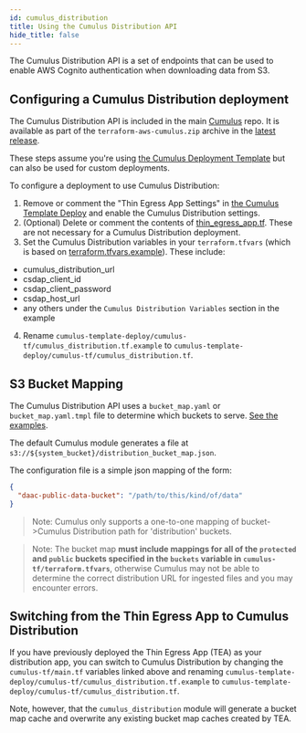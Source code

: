 ```yaml
---
id: cumulus_distribution
title: Using the Cumulus Distribution API
hide_title: false
---
```


The Cumulus Distribution API is a set of endpoints that can be used to enable AWS Cognito authentication when downloading data from S3.

## Configuring a Cumulus Distribution deployment

The Cumulus Distribution API is included in the main [Cumulus](https://github.com/nasa/cumulus/tree/master/tf-modules/cumulus_distribution) repo. It is available as part of the `terraform-aws-cumulus.zip` archive in the [latest release](https://github.com/nasa/cumulus/releases).

These steps assume you're using [the Cumulus Deployment Template](https://github.com/nasa/cumulus-template-deploy/blob/master/cumulus-tf/main.tf) but can also be used for custom deployments.

To configure a deployment to use Cumulus Distribution:

 1. Remove or comment the "Thin Egress App Settings" in [the Cumulus Template Deploy](https://github.com/nasa/cumulus-template-deploy/blob/master/cumulus-tf/main.tf) and enable the Cumulus Distribution settings.
 2. (Optional) Delete or comment the contents of [thin_egress_app.tf](https://github.com/nasa/cumulus-template-deploy/blob/master/cumulus-tf/thin_egress_app.tf). These are not necessary for a Cumulus Distribution deployment.
 3. Set the Cumulus Distribution variables in your `terraform.tfvars` (which is based on [terraform.tfvars.example](https://github.com/nasa/cumulus-template-deploy/blob/master/cumulus-tf/terraform.tfvars.example)). These include:

  - cumulus_distribution_url
  - csdap_client_id
  - csdap_client_password
  - csdap_host_url
  - any others under the `Cumulus Distribution Variables` section in the example

  4. Rename `cumulus-template-deploy/cumulus-tf/cumulus_distribution.tf.example` to `cumulus-template-deploy/cumulus-tf/cumulus_distribution.tf`.


## S3 Bucket Mapping

The Cumulus Distribution API uses a `bucket_map.yaml` or `bucket_map.yaml.tmpl` file to determine which buckets to
serve. [See the examples](https://github.com/nasa/cumulus/tree/master/example/cumulus-tf/cumulus_distribution).

The default Cumulus module generates a file at `s3://${system_bucket}/distribution_bucket_map.json`.

The configuration file is a simple json mapping of the form:

```json
{
  "daac-public-data-bucket": "/path/to/this/kind/of/data"
}
```

> Note: Cumulus only supports a one-to-one mapping of bucket->Cumulus Distribution path for 'distribution' buckets.

> Note: The bucket map **must include mappings for all of the `protected` and `public` buckets specified in the `buckets` variable in `cumulus-tf/terraform.tfvars`**, otherwise Cumulus may not be able to determine the correct distribution URL for ingested files and you may encounter errors.

## Switching from the Thin Egress App to Cumulus Distribution

If you have previously deployed the Thin Egress App (TEA) as your distribution app, you can switch to Cumulus Distribution by changing the `cumulus-tf/main.tf` variables linked above and renaming `cumulus-template-deploy/cumulus-tf/cumulus_distribution.tf.example` to `cumulus-template-deploy/cumulus-tf/cumulus_distribution.tf`.

Note, however, that the `cumulus_distribution` module will generate a bucket map cache and overwrite any existing bucket map caches created by TEA.

